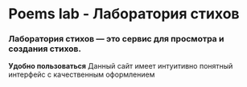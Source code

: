 # Poems lab - Лаборатория стихов
### Лаборатория стихов — это сервис для просмотра и создания стихов.

**Удобно пользоваться**
Данный сайт имеет интуитивно понятный интерфейс с качественным оформлением
